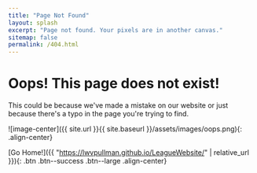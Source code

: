 ```yaml
---
title: "Page Not Found"
layout: splash
excerpt: "Page not found. Your pixels are in another canvas."
sitemap: false
permalink: /404.html
---
```


# Oops! This page does not exist!

This could be because we've made a mistake on our website or just because there's a typo in the page you're trying to find.

![image-center]({{ site.url }}{{ site.baseurl }}/assets/images/oops.png){: .align-center}

[Go Home!]({{ "https://lwvpullman.github.io/LeagueWebsite/" | relative_url }}){: .btn .btn--success .btn--large .align-center}
